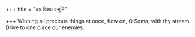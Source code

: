+++
title = "०४ विश्वा वसूनि"

+++
Winning all precious things at once, flow on, O Soma, with thy stream  
     Drive to one place our enemies.